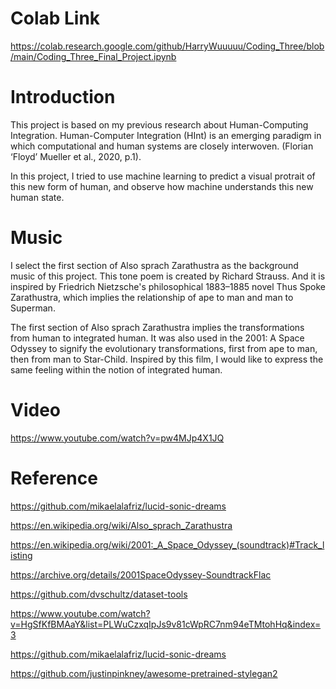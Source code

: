 # Colab Link
https://colab.research.google.com/github/HarryWuuuuu/Coding_Three/blob/main/Coding_Three_Final_Project.ipynb

# Introduction
This project is based on my previous research about Human-Computing Integration. Human-Computer Integration (HInt) is an emerging paradigm in which computational and human systems are closely interwoven. (Florian ‘Floyd’ Mueller et al., 2020, p.1).

In this project, I tried to use machine learning to predict a visual protrait of this new form of human, and observe how machine understands this new human state.

# Music
I select the first section of Also sprach Zarathustra as the background music of this project. This tone poem is created by Richard Strauss. And it is inspired by Friedrich Nietzsche's philosophical 1883–1885 novel Thus Spoke Zarathustra, which implies the relationship of ape to man and man to Superman.

The first section of Also sprach Zarathustra implies the transformations from human to integrated human. It was also used in the 2001: A Space Odyssey to signify the evolutionary transformations, first from ape to man, then from man to Star-Child. Inspired by this film, I would like to express the same feeling within the notion of integrated human.

# Video
https://www.youtube.com/watch?v=pw4MJp4X1JQ

# Reference

https://github.com/mikaelalafriz/lucid-sonic-dreams

https://en.wikipedia.org/wiki/Also_sprach_Zarathustra

https://en.wikipedia.org/wiki/2001:_A_Space_Odyssey_(soundtrack)#Track_listing

https://archive.org/details/2001SpaceOdyssey-SoundtrackFlac

https://github.com/dvschultz/dataset-tools

https://www.youtube.com/watch?v=HgSfKfBMAaY&list=PLWuCzxqIpJs9v81cWpRC7nm94eTMtohHq&index=3

https://github.com/mikaelalafriz/lucid-sonic-dreams

https://github.com/justinpinkney/awesome-pretrained-stylegan2
